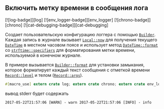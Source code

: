 ## Включить метку времени в сообщения лога

[![log-badge]][log] [![env_logger-badge]][env_logger] [![chrono-badge]][chrono] [![cat-debugging-badge]][cat-debugging]

Создает пользовательскую конфигурацию логгера с помощью [`Builder`](https://docs.rs/env_logger/*/env_logger/struct.Builder.html). Каждая запись в журнале вызывает [`Local::now`](https://docs.rs/chrono/*/chrono/offset/struct.Local.html#method.now) для получения текущего [`DateTime`](https://docs.rs/chrono/*/chrono/datetime/struct.DateTime.html) в местном часовом поясе и использует метод [`DateTime::format`](https://docs.rs/chrono/*/chrono/struct.DateTime.html#method.format) со [`strftime::specifiers`](https://docs.rs/chrono/*/chrono/format/strftime/index.html#specifiers) для форматирования метки времени, используемой в конечном журнале.

В примере вызывается [`Builder::format`](https://docs.rs/env_logger/*/env_logger/struct.Builder.html#method.format) для установки замыкания, которое форматирует каждый текст сообщения с отметкой времени [`Record::level`](https://docs.rs/log/*/log/struct.Record.html#method.level) и телом ([`Record::args`](https://docs.rs/log/*/log/struct.Record.html#method.args)).

```rust
#[macro_use] extern crate log; extern crate chrono; extern crate env_logger;  use std::io::Write; use chrono::Local; use env_logger::Builder; use log::LevelFilter;  fn main() {     Builder::new()         .format(|buf, record| {             writeln!(buf,                 "{} [{}] - {}",                 Local::now().format("%Y-%m-%dT%H:%M:%S"),                 record.level(),                 record.args()             )         })         .filter(None, LevelFilter::Info)         .init();      warn!("warn");     info!("info");     debug!("debug"); }
```

вывод stderr будет содержать

```
2017-05-22T21:57:06 [WARN] - warn 2017-05-22T21:57:06 [INFO] - info
```



